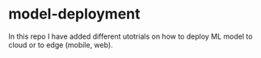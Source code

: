 # model-deployment
In this repo I have added different utotrials on how to deploy ML model to cloud or to edge (mobile, web).
